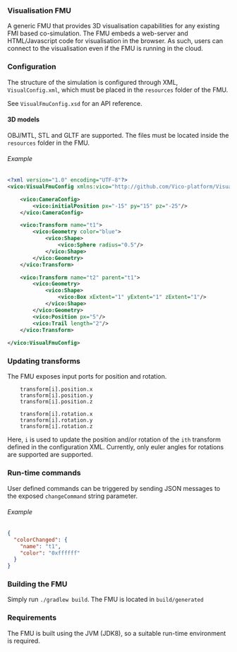 ### Visualisation FMU

A generic FMU that provides 3D visualisation capabilities for any existing FMI based co-simulation.
The FMU embeds a web-server and HTML/Javascript code for visualisation in the browser. 
As such, users can connect to the visualisation even if the FMU is running in the cloud.

### Configuration

The structure of the simulation is configured through XML, `VisualConfig.xml`, 
which must be placed in the `resources` folder of the FMU.

See `VisualFmuConfig.xsd` for an API reference.

#### 3D models
OBJ/MTL, STL and GLTF are supported. The files must be located inside the `resources` folder in the FMU.

###### Example
```xml
<?xml version="1.0" encoding="UTF-8"?>
<vico:VisualFmuConfig xmlns:vico="http://github.com/Vico-platform/VisualisationFmu/VisualFmuConfig">

    <vico:CameraConfig>
        <vico:initialPosition px="-15" py="15" pz="-25"/>
    </vico:CameraConfig>

    <vico:Transform name="t1">
        <vico:Geometry color="blue">
            <vico:Shape>
                <vico:Sphere radius="0.5"/>
            </vico:Shape>
        </vico:Geometry>
    </vico:Transform>

    <vico:Transform name="t2" parent="t1">
        <vico:Geometry>
            <vico:Shape>
                <vico:Box xExtent="1" yExtent="1" zExtent="1"/>
            </vico:Shape>
        </vico:Geometry>
        <vico:Position px="5"/>
        <vico:Trail length="2"/>
    </vico:Transform>
    
</vico:VisualFmuConfig>
```

### Updating transforms
 
The FMU exposes input ports for position and rotation.

```
    transform[i].position.x
    transform[i].position.y
    transform[i].position.z
    
    transform[i].rotation.x
    transform[i].rotation.y
    transform[i].rotation.z
```

Here, `i` is used to update the position and/or rotation of the `ith` transform defined in the configuration XML.
Currently, only euler angles for rotations are supported are supported.

### Run-time commands

User defined commands can be triggered by sending JSON messages to the exposed `changeCommand` string parameter.

###### Example
```json
{
  "colorChanged": {
    "name": "t1",
    "color": "0xffffff"
  }
}
```

### Building the FMU

Simply run `./gradlew build`. The FMU is located in `build/generated`

### Requirements

The FMU is built using the JVM (JDK8), so a suitable run-time environment is required. 
